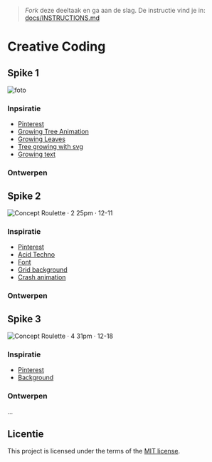 > _Fork_ deze deeltaak en ga aan de slag. 
De instructie vind je in: [docs/INSTRUCTIONS.md](docs/INSTRUCTIONS.md)

# Creative Coding

## Spike 1

![foto](https://github.com/luukbrauckmann/creative-coding/assets/47314813/288ccc5b-3add-4ee4-93a4-7aa10a3821cb)

### Inpsiratie

- [Pinterest](https://nl.pinterest.com/search/pins/?q=folk%20botanical&rs=typed)
- [Growing Tree Animation](https://codepen.io/aranja/pen/jbjxNZ?css-preprocessor=none)
- [Growing Leaves](https://gsap.com/community/forums/topic/19688-animation-grow-tree-branch-with-leaves/)
- [Tree growing with svg](https://codepen.io/Myau/pen/wbmmeK)
- [Growing text](https://codepen.io/mandymichael/details/YYaWop)

### Ontwerpen

<!-- ![76DE4177-1CB6-4B16-99CF-FE079F00713F_1_102_o](https://github.com/luukbrauckmann/back-to-static-creative-coding/assets/47314813/5f03f75e-24d9-4b98-90b0-803b7cc39fd6) -->

## Spike 2

![Concept Roulette · 2 25pm · 12-11](https://github.com/luukbrauckmann/back-to-static-creative-coding/assets/47314813/6028e72b-d3b1-4ddd-ab1d-b1c1c899ab46)

### Inspiratie

- [Pinterest](https://nl.pinterest.com/search/pins/?q=acid%20graphic&rs=typed)
- [Acid Techno](https://nl.pinterest.com/pin/585468020329076120/)
- [Font](https://www.behance.net/gallery/172405413/THREADS-FREE-FONT-Y2K-FREE-ACID-GRAPHICS-BRUTALISM?tracking_source=search_projects&l=0)
- [Grid background](https://codepen.io/jh3y/pen/poGqQbL)
- [Crash animation](https://simple-set-demos.glitch.me/dust-no-raf/)

### Ontwerpen

<!-- ![BE478DD1-0F61-4451-BCAD-DFB5724655C8_1_102_o](https://github.com/luukbrauckmann/back-to-static-creative-coding/assets/47314813/26e5483f-a066-43e8-bb26-484e3cce6f6a) -->

## Spike 3

![Concept Roulette · 4 31pm · 12-18](https://github.com/luukbrauckmann/back-to-static-creative-coding/assets/47314813/9397aa86-5d65-41e8-bac5-9e57dd8d64cf)

### Inspiratie

- [Pinterest](https://nl.pinterest.com/search/pins/?q=abstract%20gradient&rs=typed)
- [Background](https://nl.pinterest.com/pin/627337423118602753/)

### Ontwerpen

...

## Licentie

This project is licensed under the terms of the [MIT license](./LICENSE).
